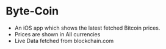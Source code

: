 # Byte-Coin

- An iOS app which shows the latest fetched Bitcoin prices.
- Prices are shown in All currencies
- Live Data fetched from blockchain.com

